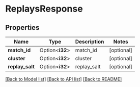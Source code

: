 # ReplaysResponse

## Properties

Name | Type | Description | Notes
------------ | ------------- | ------------- | -------------
**match_id** | Option<**i32**> | match_id | [optional]
**cluster** | Option<**i32**> | cluster | [optional]
**replay_salt** | Option<**i32**> | replay_salt | [optional]

[[Back to Model list]](../README.md#documentation-for-models) [[Back to API list]](../README.md#documentation-for-api-endpoints) [[Back to README]](../README.md)


